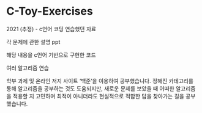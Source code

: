 # C-Toy-Exercises

2021 (추정) - c언어 코딩 연습했던 자료

각 문제에 관한 설명 ppt

해당 내용을 c언어 기반으로 구현한 코드

여러 알고리즘 연습

학부 과제 및 온라인 저지 사이트 ‘백준’을 이용하여 공부했습니다. 정해진 카테고리를 통해 알고리즘을 공부하는 것도 도움되지만, 새로운 문제를 보았을 때 어떠한 알고리즘을 적용할 지 고민하며 최적이 아니더라도 현실적으로 적합한 답을 찾아가는 길을 공부했습니다.
